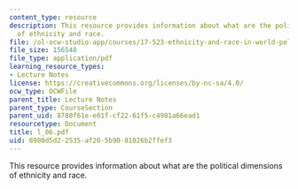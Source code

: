 ```yaml
---
content_type: resource
description: This resource provides information about what are the political dimensions
  of ethnicity and race.
file: /ol-ocw-studio-app/courses/17-523-ethnicity-and-race-in-world-politics-fall-2005/8980d5d22535af205b9081026b2ffef3_l_06.pdf
file_size: 156548
file_type: application/pdf
learning_resource_types:
- Lecture Notes
license: https://creativecommons.org/licenses/by-nc-sa/4.0/
ocw_type: OCWFile
parent_title: Lecture Notes
parent_type: CourseSection
parent_uid: 8780f61e-e01f-cf22-61f5-c4981a66ead1
resourcetype: Document
title: l_06.pdf
uid: 8980d5d2-2535-af20-5b90-81026b2ffef3
---
```

This resource provides information about what are the political dimensions of ethnicity and race.
